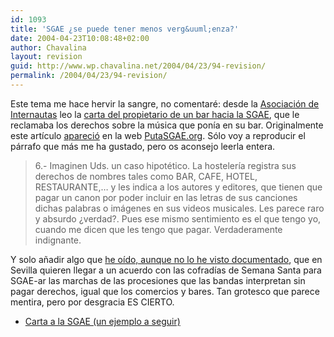 ```yaml
---
id: 1093
title: 'SGAE ¿se puede tener menos verg&uuml;enza?'
date: 2004-04-23T10:08:48+02:00
author: Chavalina
layout: revision
guid: http://www.wp.chavalina.net/2004/04/23/94-revision/
permalink: /2004/04/23/94-revision/
---
```

Este tema me hace hervir la sangre, no comentaré: desde la [Asociación de Internautas](http://www.internautas.org/) leo la <a href="http://www.internautas.org/article.php?sid=1653&#038;mode=thread&#038;order=0" target="_blank">carta del propietario de un bar hacia la SGAE</a>, que le reclamaba los derechos sobre la música que ponía en su bar. Originalmente este artículo <a href="http://antisgae.internautas.org/cgi-antisgae/newspro/viewnews.cgi?newsid1082381929,11355," target="_blank">apareció</a> en la web <a href="http://antisgae.internautas.org/" target="_blank">PutaSGAE.org</a>. Sólo voy a reproducir el párrafo que más me ha gustado, pero os aconsejo leerla entera.

> 6.- Imaginen Uds. un caso hipotético. La hostelería registra sus derechos de nombres tales como BAR, CAFE, HOTEL, RESTAURANTE,… y les indica a los autores y editores, que tienen que pagar un canon por poder incluir en las letras de sus canciones dichas palabras o imágenes en sus videos musicales. Les parece raro y absurdo ¿verdad?. Pues ese mismo sentimiento es el que tengo yo, cuando me dicen que les tengo que pagar. Verdaderamente indignante. 

Y solo añadir algo que <a href="http://www.gsmspain.com/foros/showthread.php?s=&#038;threadid=201231&#038;highlight=SGAE+semana+santa" target="_blank">he oído, aunque no lo he visto documentado</a>, que en Sevilla quieren llegar a un acuerdo con las cofradías de Semana Santa para SGAE-ar las marchas de las procesiones que las bandas interpretan sin pagar derechos, igual que los comercios y bares. Tan grotesco que parece mentira, pero por desgracia ES CIERTO.

  * <a href="http://antisgae.internautas.org/cgi-antisgae/newspro/viewnews.cgi?newsid1082381929,11355," target="_blank">Carta a la SGAE (un ejemplo a seguir)</a>